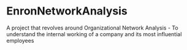 # EnronNetworkAnalysis
A project that revolves around Organizational Network Analysis - To understand the internal working of a company  and its most influential employees
